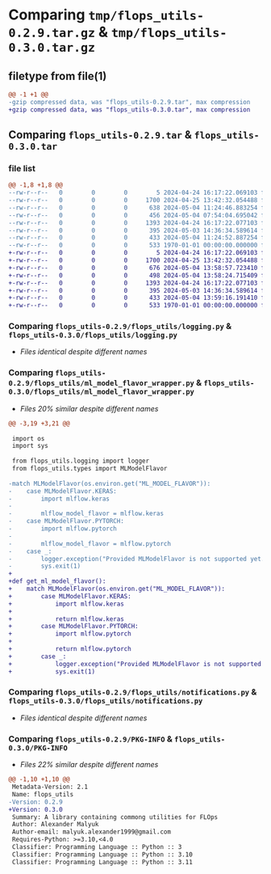# Comparing `tmp/flops_utils-0.2.9.tar.gz` & `tmp/flops_utils-0.3.0.tar.gz`

## filetype from file(1)

```diff
@@ -1 +1 @@
-gzip compressed data, was "flops_utils-0.2.9.tar", max compression
+gzip compressed data, was "flops_utils-0.3.0.tar", max compression
```

## Comparing `flops_utils-0.2.9.tar` & `flops_utils-0.3.0.tar`

### file list

```diff
@@ -1,8 +1,8 @@
--rw-r--r--   0        0        0        5 2024-04-24 16:17:22.069103 flops_utils-0.2.9/README.md
--rw-r--r--   0        0        0     1700 2024-04-25 13:42:32.054488 flops_utils-0.2.9/flops_utils/logging.py
--rw-r--r--   0        0        0      638 2024-05-04 11:24:46.883254 flops_utils-0.2.9/flops_utils/ml_model_flavor_wrapper.py
--rw-r--r--   0        0        0      456 2024-05-04 07:54:04.695042 flops_utils-0.2.9/flops_utils/ml_repo_files_wrapper.py
--rw-r--r--   0        0        0     1393 2024-04-24 16:17:22.077103 flops_utils-0.2.9/flops_utils/notifications.py
--rw-r--r--   0        0        0      395 2024-05-03 14:36:34.589614 flops_utils-0.2.9/flops_utils/types.py
--rw-r--r--   0        0        0      433 2024-05-04 11:24:52.887254 flops_utils-0.2.9/pyproject.toml
--rw-r--r--   0        0        0      533 1970-01-01 00:00:00.000000 flops_utils-0.2.9/PKG-INFO
+-rw-r--r--   0        0        0        5 2024-04-24 16:17:22.069103 flops_utils-0.3.0/README.md
+-rw-r--r--   0        0        0     1700 2024-04-25 13:42:32.054488 flops_utils-0.3.0/flops_utils/logging.py
+-rw-r--r--   0        0        0      676 2024-05-04 13:58:57.723410 flops_utils-0.3.0/flops_utils/ml_model_flavor_wrapper.py
+-rw-r--r--   0        0        0      498 2024-05-04 13:58:24.715409 flops_utils-0.3.0/flops_utils/ml_repo_files_wrapper.py
+-rw-r--r--   0        0        0     1393 2024-04-24 16:17:22.077103 flops_utils-0.3.0/flops_utils/notifications.py
+-rw-r--r--   0        0        0      395 2024-05-03 14:36:34.589614 flops_utils-0.3.0/flops_utils/types.py
+-rw-r--r--   0        0        0      433 2024-05-04 13:59:16.191410 flops_utils-0.3.0/pyproject.toml
+-rw-r--r--   0        0        0      533 1970-01-01 00:00:00.000000 flops_utils-0.3.0/PKG-INFO
```

### Comparing `flops_utils-0.2.9/flops_utils/logging.py` & `flops_utils-0.3.0/flops_utils/logging.py`

 * *Files identical despite different names*

### Comparing `flops_utils-0.2.9/flops_utils/ml_model_flavor_wrapper.py` & `flops_utils-0.3.0/flops_utils/ml_model_flavor_wrapper.py`

 * *Files 20% similar despite different names*

```diff
@@ -3,19 +3,21 @@
 
 import os
 import sys
 
 from flops_utils.logging import logger
 from flops_utils.types import MLModelFlavor
 
-match MLModelFlavor(os.environ.get("ML_MODEL_FLAVOR")):
-    case MLModelFlavor.KERAS:
-        import mlflow.keras
-
-        mlflow_model_flavor = mlflow.keras
-    case MLModelFlavor.PYTORCH:
-        import mlflow.pytorch
-
-        mlflow_model_flavor = mlflow.pytorch
-    case _:
-        logger.exception("Provided MLModelFlavor is not supported yet.")
-        sys.exit(1)
+
+def get_ml_model_flavor():
+    match MLModelFlavor(os.environ.get("ML_MODEL_FLAVOR")):
+        case MLModelFlavor.KERAS:
+            import mlflow.keras
+
+            return mlflow.keras
+        case MLModelFlavor.PYTORCH:
+            import mlflow.pytorch
+
+            return mlflow.pytorch
+        case _:
+            logger.exception("Provided MLModelFlavor is not supported yet.")
+            sys.exit(1)
```

### Comparing `flops_utils-0.2.9/flops_utils/notifications.py` & `flops_utils-0.3.0/flops_utils/notifications.py`

 * *Files identical despite different names*

### Comparing `flops_utils-0.2.9/PKG-INFO` & `flops_utils-0.3.0/PKG-INFO`

 * *Files 22% similar despite different names*

```diff
@@ -1,10 +1,10 @@
 Metadata-Version: 2.1
 Name: flops_utils
-Version: 0.2.9
+Version: 0.3.0
 Summary: A library containing commong utilities for FLOps
 Author: Alexander Malyuk
 Author-email: malyuk.alexander1999@gmail.com
 Requires-Python: >=3.10,<4.0
 Classifier: Programming Language :: Python :: 3
 Classifier: Programming Language :: Python :: 3.10
 Classifier: Programming Language :: Python :: 3.11
```

